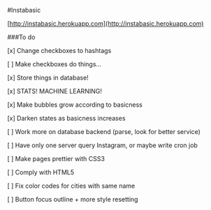 #Instabasic

[http://instabasic.herokuapp.com](http://instabasic.herokuapp.com)

###To do

[x] Change checkboxes to hashtags

[ ] Make checkboxes do things...

[x] Store things in database!

[x] STATS! MACHINE LEARNING!

[x] Make bubbles grow according to basicness

[x] Darken states as basicness increases

[ ] Work more on database backend (parse, look for better service)

[ ] Have only one server query Instagram, or maybe write cron job

[ ] Make pages prettier with CSS3

[ ] Comply with HTML5

[ ] Fix color codes for cities with same name

[ ] Button focus outline + more style resetting
